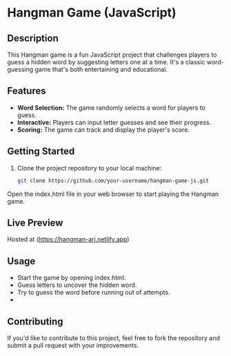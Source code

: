 # Hangman Game (JavaScript)

## Description
This Hangman game is a fun JavaScript project that challenges players to guess a hidden word by suggesting letters one at a time. It's a classic word-guessing game that's both entertaining and educational.

## Features
- **Word Selection:** The game randomly selects a word for players to guess.
- **Interactive:** Players can input letter guesses and see their progress.
- **Scoring:** The game can track and display the player's score.

## Getting Started
1. Clone the project repository to your local machine:

   ```bash
   git clone https://github.com/your-username/hangman-game-js.git
Open the index.html file in your web browser to start playing the Hangman game.

## Live Preview
Hosted at (https://hangman-arj.netlify.app)

## Usage
- Start the game by opening index.html.
- Guess letters to uncover the hidden word.
- Try to guess the word before running out of attempts.
- 
## Contributing
If you'd like to contribute to this project, feel free to fork the repository and submit a pull request with your improvements.
